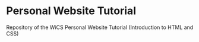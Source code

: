 # Personal Website Tutorial
Repository of the WiCS Personal Website Tutorial (Introduction to HTML and CSS)

